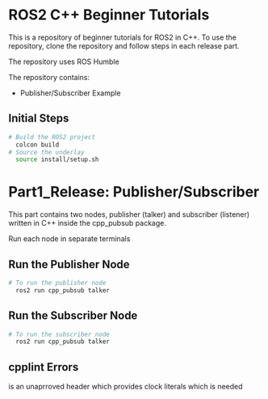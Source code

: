 # ROS2 C++ Beginner Tutorials
This is a repository of beginner tutorials for ROS2 in C++.
To use the repository, clone the repository and follow steps in each release part.

The repository uses ROS Humble 
<br>

The repository contains:
 - Publisher/Subscriber Example

## Initial Steps
```bash
# Build the ROS2 project
  colcon build
# Source the underlay
  source install/setup.sh
```

# Part1_Release: Publisher/Subscriber
This part contains two nodes, publisher (talker) and subscriber (listener) written in C++ inside the cpp_pubsub package.
<br>


Run each node in separate terminals
## Run the Publisher Node
```bash
# To run the publisher node
  ros2 run cpp_pubsub talker
```
## Run the Subscriber Node
```bash
# To run the subscriber node
  ros2 run cpp_pubsub talker
```
## cpplint Errors
<chrono> is an unaprroved header which provides clock literals which is needed 